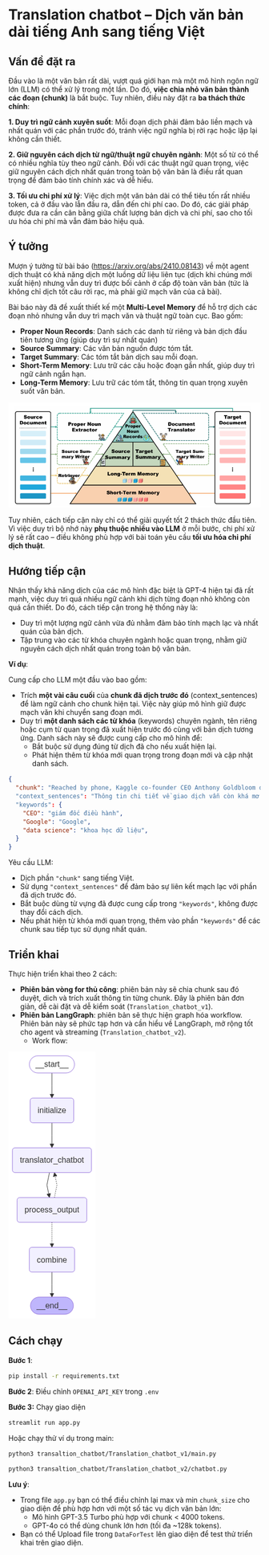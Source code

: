 # Translation chatbot – Dịch văn bản dài tiếng Anh sang tiếng Việt

## Vấn đề đặt ra
Đầu vào là một văn bản rất dài, vượt quá giới hạn mà một mô hình ngôn ngữ lớn (LLM) có thể xử lý trong một lần. Do đó, **việc chia nhỏ văn bản thành các đoạn (chunk)** là bắt buộc. Tuy nhiên, điều này đặt ra **ba thách thức chính**:

**1. Duy trì ngữ cảnh xuyên suốt**: Mỗi đoạn dịch phải đảm bảo liền mạch và nhất quán với các phần trước đó, tránh việc ngữ nghĩa bị rời rạc hoặc lặp lại không cần thiết.

**2. Giữ nguyên cách dịch từ ngữ/thuật ngữ chuyên ngành**: Một số từ có thể có nhiều nghĩa tùy theo ngữ cảnh. Đối với các thuật ngữ quan trọng, việc giữ nguyên cách dịch nhất quán trong toàn bộ văn bản là điều rất quan trọng để đảm bảo tính chính xác và dễ hiểu.

**3. Tối ưu chi phí xử lý**: Việc dịch một văn bản dài có thể tiêu tốn rất nhiều token, cả ở đầu vào lẫn đầu ra, dẫn đến chi phí cao. Do đó, các giải pháp được đưa ra cần cân bằng giữa chất lượng bản dịch và chi phí, sao cho tối ưu hóa chi phí mà vẫn đảm bảo hiệu quả.

## Ý tưởng

Mượn ý tưởng từ bài báo (https://arxiv.org/abs/2410.08143) về một agent dịch thuật có khả năng dịch một luồng dữ liệu liên tục (dịch khi chúng mới xuất hiện) nhưng vẫn duy trì được bối cảnh ở cấp độ toàn văn bản (tức là không chỉ dịch tốt câu rời rạc, mà phải giữ mạch văn của cả bài). 

Bài báo này đã đề xuất thiết kế một **Multi-Level Memory** để hỗ trợ dịch các đoạn nhỏ nhưng vẫn duy trì mạch văn và thuật ngữ toàn cục. Bao gồm:
- **Proper Noun Records**: Danh sách các danh từ riêng và bản dịch đầu tiên tương ứng (giúp duy trì sự nhất quán)
- **Source Summary**: Các văn bản nguồn được tóm tắt.
- **Target Summary**: Các tóm tắt bản dịch sau mỗi đoạn.
- **Short-Term Memory**: Lưu trữ các câu hoặc đoạn gần nhất, giúp duy trì ngữ cảnh ngắn hạn.
- **Long-Term Memory**: Lưu trữ các tóm tắt, thông tin quan trọng xuyên suốt văn bản.

![Multi-Level Memory Translation Framework](./image/Muti-Memory.png)


Tuy nhiên, cách tiếp cận này chỉ có thể giải quyết tốt 2 thách thức đầu tiên. Vì việc duy trì bộ nhớ này **phụ thuộc nhiều vào LLM** ở mỗi bước, chi phí xử lý sẽ rất cao – điều không phù hợp với bài toán yêu cầu **tối ưu hóa chi phí dịch thuật**.

## Hướng tiếp cận

Nhận thấy khả năng dịch của các mô hình đặc biệt là GPT-4 hiện tại đã rất mạnh, việc duy trì quá nhiều ngữ cảnh khi dịch từng đoạn nhỏ không còn quá cần thiết. Do đó, cách tiếp cận trong hệ thống này là:
- Duy trì một lượng ngữ cảnh vừa đủ nhằm đảm bảo tính mạch lạc và nhất quán của bản dịch.
- Tập trung vào các từ khóa chuyên ngành hoặc quan trọng, nhằm giữ nguyên cách dịch nhất quán trong toàn bộ văn bản.

**Ví dụ**: 

Cung cấp cho LLM một đầu vào bao gồm:
- Trích **một vài câu cuối** của **chunk đã dịch trước đó** (context_sentences) để làm ngữ cảnh cho chunk hiện tại. Việc này giúp mô hình giữ được mạch văn khi chuyển sang đoạn mới.
- Duy trì **một danh sách các từ khóa** (keywords) chuyên ngành, tên riêng hoặc cụm từ quan trọng đã xuất hiện trước đó cùng với bản dịch tương ứng. Danh sách này sẽ được cung cấp cho mô hình để:
  - Bắt buộc sử dụng đúng từ dịch đã cho nếu xuất hiện lại.
  - Phát hiện thêm từ khóa mới quan trọng trong đoạn mới và cập nhật danh sách.
```json
{
  "chunk": "Reached by phone, Kaggle co-founder CEO Anthony Goldbloom declined to deny that the acquisition is happening..."
  "context_sentences": "Thông tin chi tiết về giao dịch vẫn còn khá mơ hồ, nhưng vì Google sẽ tổ chức hội nghị Cloud Next tại San Francisco vào tuần này nên thông báo chính thức có thể sẽ được đưa ra sớm nhất là   vào ngày mai."
  "keywords": {
    "CEO": "giám đốc điều hành",
    "Google": "Google",
    "data science": "khoa học dữ liệu",
  }
}
```
Yêu cầu LLM:
- Dịch phần `"chunk"` sang tiếng Việt.
- Sử dụng `"context_sentences"` để đảm bảo sự liên kết mạch lạc với phần đã dịch trước đó.
- Bắt buộc dùng từ vựng đã được cung cấp trong `"keywords"`, không được thay đổi cách dịch.
-	Nếu phát hiện từ khóa mới quan trọng, thêm vào phần `"keywords"` để các chunk sau tiếp tục sử dụng nhất quán.

## Triển khai

Thực hiện triển khai theo 2 cách:
- **Phiên bản vòng for thủ công**: phiên bản này sẽ chia chunk sau đó duyệt, dich và trích xuất thông tin từng chunk. Đây là phiên bản đơn giản, dễ cài đặt và dễ kiểm soát (`Translation_chatbot_v1`).
- **Phiên bản LangGraph**: phiên bản sẽ thực hiện graph hóa workflow. Phiên bản này sẽ phức tạp hơn và cần hiểu về LangGraph, mở rộng tốt cho agent và streaming (`Translation_chatbot_v2`).
  - Work flow:
    
![Workflow](./image/output.png)

## Cách chạy

**Bước 1**: 

```bash
pip install -r requirements.txt
```

**Bước 2**: Điều chỉnh `OPENAI_API_KEY` trong `.env`


**Bước 3:** Chạy giao diện

```bash
streamlit run app.py
```

Hoặc chạy thử ví dụ trong main:

```bash
python3 transaltion_chatbot/Translation_chatbot_v1/main.py
```

```bash
python3 transaltion_chatbot/Translation_chatbot_v2/chatbot.py
```

**Lưu ý**:
- Trong file `app.py` bạn có thể điều chỉnh lại max và min `chunk_size` cho giao diện để phù hợp hơn với một số tác vụ dịch văn bản lớn:
  - Mô hình GPT-3.5 Turbo phù hợp với chunk < 4000 tokens.
  - GPT-4o có thể dùng chunk lớn hơn (tối đa ~128k tokens).
- Bạn có thể Upload file trong `DataForTest` lên giao diện để test thử triển khai trên giao diện.
